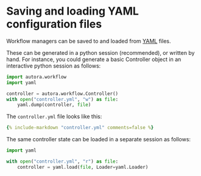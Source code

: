 # Saving and loading YAML configuration files

Workflow managers can be saved to and loaded from [YAML](https://yaml.org) files.

These can be generated in a python session (recommended), or written by hand. For instance, you could generate a 
basic Controller object in an interactive python session as follows:

```python
import autora.workflow
import yaml

controller = autora.workflow.Controller()
with open("controller.yml", "w") as file:
    yaml.dump(controller, file)
```

The `controller.yml` file looks like this:
```yaml
{% include-markdown "controller.yml" comments=false %}
```

The same controller state can be loaded in a separate session as follows:

```python
import yaml

with open("controller.yml", "r") as file:
    controller = yaml.load(file, Loader=yaml.Loader)
```
